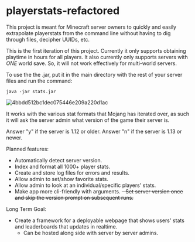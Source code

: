 # playerstats-refactored

This project is meant for Minecraft server owners to quickly and easily extrapolate playerstats from the command line
without having to dig through files, decipher UUIDs, etc.

This is the first iteration of this project. Currently it only supports obtaining playtime in hours for all players.
It also currently only supports servers with *ONE* world save. So, it will not work effectively for multi-world servers.

To use the the .jar, put it in the main directory with the rest of your server files and run the command:

`java -jar stats.jar`

![4bbdd512bc1dec075446e209a220d1ac](https://user-images.githubusercontent.com/73813963/225777018-ce5615a5-a6d5-4026-abf2-f36b4c8db220.gif)

It works with the various stat formats that Mojang has iterated over, as such it will ask the server admin what version of the game their server is.

Answer "y" if the server is 1.12 or older.
Answer "n" if the server is 1.13 or newer.

Planned features:

- Automatically detect server version.
- Index and format all 1000+ player stats.
- Create and store log files for errors and results.
- Allow admin to set/show favorite stats.
- Allow admin to look at an individual/specific players' stats.
- Make app more cli-friendly with arguments.
~~- Set server version once and skip the version prompt on subsequent runs.~~

Long Term Goal:

- Create a framework for a deployable webpage that shows users' stats and leaderboards that updates in realtime.
  - Can be hosted along side with server by server admins.
